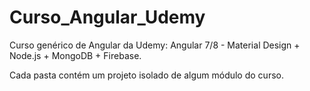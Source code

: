 # Curso_Angular_Udemy
Curso genérico de Angular da Udemy: Angular 7/8 - Material Design + Node.js + MongoDB + Firebase.

Cada pasta contém um projeto isolado de algum módulo do curso.
